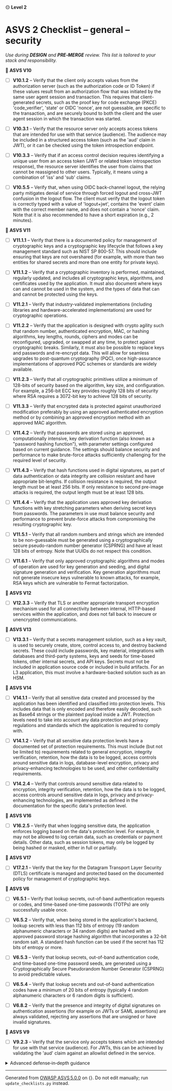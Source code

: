 🟡 **Level 2**

# ASVS 2 Checklist – general – security

*Use during **DESIGN** and **PRE‑MERGE** review. This list is tailored to your stack and responsibility.*



🎯 **ASVS V10**

- [ ] **V10.1.2** – Verify that the client only accepts values from the authorization server (such as the authorization code or ID Token) if these values result from an authorization flow that was initiated by the same user agent session and transaction. This requires that client-generated secrets, such as the proof key for code exchange (PKCE) 'code_verifier', 'state' or OIDC 'nonce', are not guessable, are specific to the transaction, and are securely bound to both the client and the user agent session in which the transaction was started.

- [ ] **V10.3.1** – Verify that the resource server only accepts access tokens that are intended for use with that service (audience). The audience may be included in a structured access token (such as the 'aud' claim in JWT), or it can be checked using the token introspection endpoint.

- [ ] **V10.3.3** – Verify that if an access control decision requires identifying a unique user from an access token (JWT or related token introspection response), the resource server identifies the user from claims that cannot be reassigned to other users. Typically, it means using a combination of 'iss' and 'sub' claims.

- [ ] **V10.5.5** – Verify that, when using OIDC back-channel logout, the relying party mitigates denial of service through forced logout and cross-JWT confusion in the logout flow. The client must verify that the logout token is correctly typed with a value of 'logout+jwt', contains the 'event' claim with the correct member name, and does not contain a 'nonce' claim. Note that it is also recommended to have a short expiration (e.g., 2 minutes).


🎯 **ASVS V11**

- [ ] **V11.1.1** – Verify that there is a documented policy for management of cryptographic keys and a cryptographic key lifecycle that follows a key management standard such as NIST SP 800-57. This should include ensuring that keys are not overshared (for example, with more than two entities for shared secrets and more than one entity for private keys).

- [ ] **V11.1.2** – Verify that a cryptographic inventory is performed, maintained, regularly updated, and includes all cryptographic keys, algorithms, and certificates used by the application. It must also document where keys can and cannot be used in the system, and the types of data that can and cannot be protected using the keys.

- [ ] **V11.2.1** – Verify that industry-validated implementations (including libraries and hardware-accelerated implementations) are used for cryptographic operations.

- [ ] **V11.2.2** – Verify that the application is designed with crypto agility such that random number, authenticated encryption, MAC, or hashing algorithms, key lengths, rounds, ciphers and modes can be reconfigured, upgraded, or swapped at any time, to protect against cryptographic breaks. Similarly, it must also be possible to replace keys and passwords and re-encrypt data. This will allow for seamless upgrades to post-quantum cryptography (PQC), once high-assurance implementations of approved PQC schemes or standards are widely available.

- [ ] **V11.2.3** – Verify that all cryptographic primitives utilize a minimum of 128-bits of security based on the algorithm, key size, and configuration. For example, a 256-bit ECC key provides roughly 128 bits of security where RSA requires a 3072-bit key to achieve 128 bits of security.

- [ ] **V11.3.3** – Verify that encrypted data is protected against unauthorized modification preferably by using an approved authenticated encryption method or by combining an approved encryption method with an approved MAC algorithm.

- [ ] **V11.4.2** – Verify that passwords are stored using an approved, computationally intensive, key derivation function (also known as a "password hashing function"), with parameter settings configured based on current guidance. The settings should balance security and performance to make brute-force attacks sufficiently challenging for the required level of security.

- [ ] **V11.4.3** – Verify that hash functions used in digital signatures, as part of data authentication or data integrity are collision resistant and have appropriate bit-lengths. If collision resistance is required, the output length must be at least 256 bits. If only resistance to second pre-image attacks is required, the output length must be at least 128 bits.

- [ ] **V11.4.4** – Verify that the application uses approved key derivation functions with key stretching parameters when deriving secret keys from passwords. The parameters in use must balance security and performance to prevent brute-force attacks from compromising the resulting cryptographic key.

- [ ] **V11.5.1** – Verify that all random numbers and strings which are intended to be non-guessable must be generated using a cryptographically secure pseudo-random number generator (CSPRNG) and have at least 128 bits of entropy. Note that UUIDs do not respect this condition.

- [ ] **V11.6.1** – Verify that only approved cryptographic algorithms and modes of operation are used for key generation and seeding, and digital signature generation and verification. Key generation algorithms must not generate insecure keys vulnerable to known attacks, for example, RSA keys which are vulnerable to Fermat factorization.


🎯 **ASVS V12**

- [ ] **V12.3.3** – Verify that TLS or another appropriate transport encryption mechanism used for all connectivity between internal, HTTP-based services within the application, and does not fall back to insecure or unencrypted communications.


🎯 **ASVS V13**

- [ ] **V13.3.1** – Verify that a secrets management solution, such as a key vault, is used to securely create, store, control access to, and destroy backend secrets. These could include passwords, key material, integrations with databases and third-party systems, keys and seeds for time-based tokens, other internal secrets, and API keys. Secrets must not be included in application source code or included in build artifacts. For an L3 application, this must involve a hardware-backed solution such as an HSM.


🎯 **ASVS V14**

- [ ] **V14.1.1** – Verify that all sensitive data created and processed by the application has been identified and classified into protection levels. This includes data that is only encoded and therefore easily decoded, such as Base64 strings or the plaintext payload inside a JWT. Protection levels need to take into account any data protection and privacy regulations and standards which the application is required to comply with.

- [ ] **V14.1.2** – Verify that all sensitive data protection levels have a documented set of protection requirements. This must include (but not be limited to) requirements related to general encryption, integrity verification, retention, how the data is to be logged, access controls around sensitive data in logs, database-level encryption, privacy and privacy-enhancing technologies to be used, and other confidentiality requirements.

- [ ] **V14.2.4** – Verify that controls around sensitive data related to encryption, integrity verification, retention, how the data is to be logged, access controls around sensitive data in logs, privacy and privacy-enhancing technologies, are implemented as defined in the documentation for the specific data's protection level.


🎯 **ASVS V16**

- [ ] **V16.2.5** – Verify that when logging sensitive data, the application enforces logging based on the data's protection level. For example, it may not be allowed to log certain data, such as credentials or payment details. Other data, such as session tokens, may only be logged by being hashed or masked, either in full or partially.


🎯 **ASVS V17**

- [ ] **V17.2.1** – Verify that the key for the Datagram Transport Layer Security (DTLS) certificate is managed and protected based on the documented policy for management of cryptographic keys.


🎯 **ASVS V6**

- [ ] **V6.5.1** – Verify that lookup secrets, out-of-band authentication requests or codes, and time-based one-time passwords (TOTPs) are only successfully usable once.

- [ ] **V6.5.2** – Verify that, when being stored in the application's backend, lookup secrets with less than 112 bits of entropy (19 random alphanumeric characters or 34 random digits) are hashed with an approved password storage hashing algorithm that incorporates a 32-bit random salt. A standard hash function can be used if the secret has 112 bits of entropy or more.

- [ ] **V6.5.3** – Verify that lookup secrets, out-of-band authentication code, and time-based one-time password seeds, are generated using a Cryptographically Secure Pseudorandom Number Generator (CSPRNG) to avoid predictable values.

- [ ] **V6.5.4** – Verify that lookup secrets and out-of-band authentication codes have a minimum of 20 bits of entropy (typically 4 random alphanumeric characters or 6 random digits is sufficient).

- [ ] **V6.8.2** – Verify that the presence and integrity of digital signatures on authentication assertions (for example on JWTs or SAML assertions) are always validated, rejecting any assertions that are unsigned or have invalid signatures.


🎯 **ASVS V9**

- [ ] **V9.2.3** – Verify that the service only accepts tokens which are intended for use with that service (audience). For JWTs, this can be achieved by validating the 'aud' claim against an allowlist defined in the service.

<details><summary>Advanced defense‑in‑depth guidance</summary>


_Add organisation‑specific recommendations, links to tooling, threat models, etc._

</details>


---

Generated from [OWASP ASVS 5.0.0](https://owasp.org/www-project-application-security-verification-standard/) on {}. Do not edit manually; run `update_checklists.py` instead.
